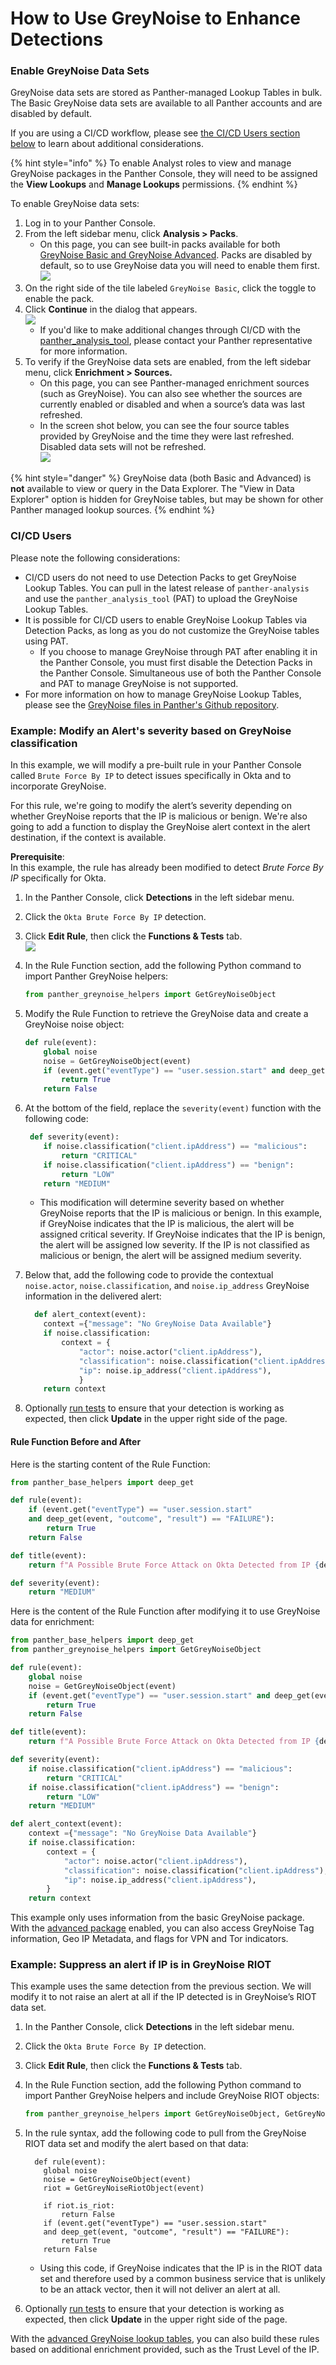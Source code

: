 # How to Use GreyNoise to Enhance Detections

### Enable GreyNoise Data Sets

GreyNoise data sets are stored as Panther-managed Lookup Tables in bulk. The Basic GreyNoise data sets are available to all Panther accounts and are disabled by default.&#x20;

If you are using a CI/CD workflow, please see [the CI/CD Users section below](how-to-use-greynoise-to-enhance-detections.md#ci-cd-users) to learn about additional considerations.

{% hint style="info" %}
To enable Analyst roles to view and manage GreyNoise packages in the Panther Console, they will need to be assigned the **View Lookups** and **Manage Lookups** permissions.
{% endhint %}

To enable GreyNoise data sets:

1. Log in to your Panther Console.
2. From the left sidebar menu, click **Analysis > Packs**.
   * On this page, you can see built-in packs available for both [GreyNoise Basic and GreyNoise Advanced](basic-vs.-advanced.md). Packs are disabled by default, so to use GreyNoise data you will need to enable them first.\
     ![](<../../.gitbook/assets/image (44) (1).png>)
3. On the right side of the tile labeled `GreyNoise Basic`, click the toggle to enable the pack.&#x20;
4. Click **Continue** in the dialog that appears.\
   ![](<../../.gitbook/assets/image (5) (2).png>)
   * If you'd like to make additional changes through CI/CD with the [panther\_analysis\_tool](../../writing-detections/panther-analysis-tool.md), please contact your Panther representative for more information.
5. To verify if the GreyNoise data sets are enabled, from the left sidebar menu, click **Enrichment > Sources.**
   * On this page, you can see Panther-managed enrichment sources (such as GreyNoise). You can also see whether the sources are currently enabled or disabled and when a source’s data was last refreshed.&#x20;
   * In the screen shot below, you can see the four source tables provided by GreyNoise and the time they were last refreshed. Disabled data sets will not be refreshed.\
     ![](../../.gitbook/assets/enrichment-greynoise.png)

{% hint style="danger" %}
GreyNoise data (both Basic and Advanced) is **not** available to view or query in the Data Explorer. The "View in Data Explorer" option is hidden for GreyNoise tables, but may be shown for other Panther managed lookup sources.
{% endhint %}

### CI/CD Users

Please note the following considerations:

* CI/CD users do not need to use Detection Packs to get GreyNoise Lookup Tables. You can pull in the latest release of `panther-analysis` and use the `panther_analysis_tool` (PAT) to upload the GreyNoise Lookup Tables.
* It is possible for CI/CD users to enable GreyNoise Lookup Tables via Detection Packs, as long as you do not customize the GreyNoise tables using PAT.
  * If you choose to manage GreyNoise through PAT after enabling it in the Panther Console, you must first disable the Detection Packs in the Panther Console. Simultaneous use of both the Panther Console and PAT to manage GreyNoise is not supported.
* For more information on how to manage GreyNoise Lookup Tables, please see the [GreyNoise files in Panther's Github repository](https://github.com/panther-labs/panther-analysis/tree/master/lookup\_tables/greynoise).&#x20;

### Example: Modify an Alert's severity based on GreyNoise classification

In this example, we will modify a pre-built rule in your Panther Console called `Brute Force By IP` to detect issues specifically in Okta and to incorporate GreyNoise.&#x20;

For this rule, we're going to modify the alert’s severity depending on whether GreyNoise reports that the IP is malicious or benign. We're also going to add a function to display the GreyNoise alert context in the alert destination, if the context is available.&#x20;

**Prerequisite**:\
In this example, the rule has already been modified to detect _Brute Force By IP_ specifically for Okta.

1. In the Panther Console, click **Detections** in the left sidebar menu.
2. Click the `Okta Brute Force By IP` detection.
3. Click **Edit Rule**, then click the **Functions & Tests** tab.\
   ![](../../.gitbook/assets/greynoise-okta-detection.png)
4.  In the Rule Function section, add the following Python command to import Panther GreyNoise helpers:

    ```python
    from panther_greynoise_helpers import GetGreyNoiseObject
    ```
5.  Modify the Rule Function to retrieve the GreyNoise data and create a GreyNoise noise object:

    ```python
    def rule(event):
        global noise
        noise = GetGreyNoiseObject(event)
        if (event.get("eventType") == "user.session.start" and deep_get(event, "outcome", "result") == "FAILURE"):
            return True
        return False
    ```
6.  At the bottom of the field, replace the `severity(event)` function with the following code:&#x20;

    ```python
     def severity(event):   
        if noise.classification("client.ipAddress") == "malicious":
            return "CRITICAL"
        if noise.classification("client.ipAddress") == "benign":
            return "LOW"
        return "MEDIUM"
    ```

    * This modification will determine severity based on whether GreyNoise reports that the IP is malicious or benign. In this example, if GreyNoise indicates that the IP is malicious, the alert will be assigned critical severity. If GreyNoise indicates that the IP is benign, the alert will be assigned low severity. If the IP is not classified as malicious or benign, the alert will be assigned medium severity.
7.  Below that, add the following code to provide the contextual `noise.actor`, `noise.classification`, and `noise.ip_address` GreyNoise information in the delivered alert:

    ```python
      def alert_context(event): 
        context ={"message": "No GreyNoise Data Available"}
        if noise.classification:
            context = {
                "actor": noise.actor("client.ipAddress"),
                "classification": noise.classification("client.ipAddress"),
                "ip": noise.ip_address("client.ipAddress"),
                }
        return context
    ```
8. Optionally [run tests](https://docs.panther.com/writing-detections/testing) to ensure that your detection is working as expected, then click **Update** in the upper right side of the page.



#### Rule Function Before and After

Here is the starting content of the Rule Function:

```python
from panther_base_helpers import deep_get

def rule(event):
    if (event.get("eventType") == "user.session.start"
    and deep_get(event, "outcome", "result") == "FAILURE"):
        return True
    return False

def title(event):
    return f"A Possible Brute Force Attack on Okta Detected from IP {deep_get(event, 'client', 'ipAddress')}"

def severity(event):
    return "MEDIUM"
```

Here is the content of the Rule Function after modifying it to use GreyNoise data for enrichment:

```python
from panther_base_helpers import deep_get
from panther_greynoise_helpers import GetGreyNoiseObject

def rule(event):
    global noise
    noise = GetGreyNoiseObject(event)
    if (event.get("eventType") == "user.session.start" and deep_get(event, "outcome", "result") == "FAILURE"):
        return True
    return False

def title(event):
    return f"A Possible Brute Force Attack on Okta Detected from IP {deep_get(event, 'client', 'ipAddress')}"

def severity(event):
    if noise.classification("client.ipAddress") == "malicious":
        return "CRITICAL"
    if noise.classification("client.ipAddress") == "benign":
        return "LOW"
    return "MEDIUM"

def alert_context(event):
    context ={"message": "No GreyNoise Data Available"}
    if noise.classification:
        context = {
            "actor": noise.actor("client.ipAddress"),
            "classification": noise.classification("client.ipAddress"),
            "ip": noise.ip_address("client.ipAddress"),
        }
    return context
```

This example only uses information from the basic GreyNoise package. With the [advanced package](basic-vs.-advanced.md) enabled, you can also access GreyNoise Tag information, Geo IP Metadata, and flags for VPN and Tor indicators.

### Example: Suppress an alert if IP is in GreyNoise RIOT

This example uses the same detection from the previous section. We will modify it to not raise an alert at all if the IP detected is in GreyNoise’s RIOT data set.

1. In the Panther Console, click **Detections** in the left sidebar menu.
2. Click the `Okta Brute Force By IP` detection.
3. Click **Edit Rule**, then click the **Functions & Tests** tab.
4.  In the Rule Function section, add the following Python command to import Panther GreyNoise helpers and include GreyNoise RIOT objects:

    ```python
    from panther_greynoise_helpers import GetGreyNoiseObject, GetGreyNoiseRiotObject
    ```
5.  In the rule syntax, add the following code to pull from the GreyNoise RIOT data set and modify the alert based on that data:&#x20;

    ```
      def rule(event): 
        global noise
        noise = GetGreyNoiseObject(event)
        riot = GetGreyNoiseRiotObject(event)
        
        if riot.is_riot:
            return False
        if (event.get("eventType") == "user.session.start" 
        and deep_get(event, "outcome", "result") == "FAILURE"):
            return True
        return False
    ```

    * &#x20;Using this code, if GreyNoise indicates that the IP is in the RIOT data set and therefore used by a common business service that is unlikely to be an attack vector, then it will not deliver an alert at all.
6. Optionally [run tests](https://docs.panther.com/writing-detections/testing) to ensure that your detection is working as expected, then click **Update** in the upper right side of the page.

With the [advanced GreyNoise lookup tables](basic-vs.-advanced.md), you can also build these rules based on additional enrichment provided, such as the Trust Level of the IP.

